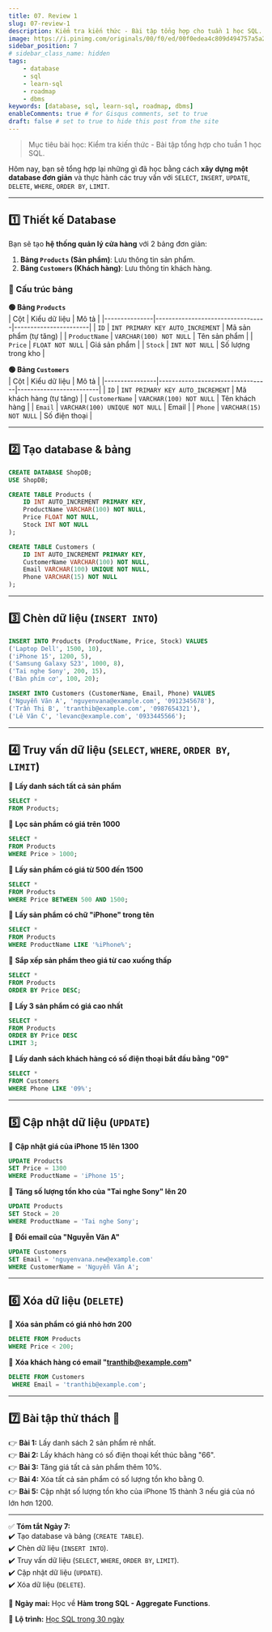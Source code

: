 ```yaml
---
title: 07. Review 1
slug: 07-review-1
description: Kiểm tra kiến thức - Bài tập tổng hợp cho tuần 1 học SQL.
image: https://i.pinimg.com/originals/00/f0/ed/00f0edea4c809d494757a5a251291cfe.jpg
sidebar_position: 7
# sidebar_class_name: hidden
tags:
    - database
    - sql
    - learn-sql
    - roadmap
    - dbms
keywords: [database, sql, learn-sql, roadmap, dbms]
enableComments: true # for Gisqus comments, set to true
draft: false # set to true to hide this post from the site
---
```


> Mục tiêu bài học: Kiểm tra kiến thức - Bài tập tổng hợp cho tuần 1 học SQL.

Hôm nay, bạn sẽ tổng hợp lại những gì đã học bằng cách **xây dựng một database đơn giản** và thực hành các truy vấn với `SELECT`, `INSERT`, `UPDATE`, `DELETE`, `WHERE`, `ORDER BY`, `LIMIT`.  

---

## **1️⃣ Thiết kế Database**  

Bạn sẽ tạo **hệ thống quản lý cửa hàng** với 2 bảng đơn giản:  

1. **Bảng `Products` (Sản phẩm)**: Lưu thông tin sản phẩm.  
2. **Bảng `Customers` (Khách hàng)**: Lưu thông tin khách hàng.  

### **📌 Cấu trúc bảng**  

**🟢 Bảng `Products`**  
| Cột           | Kiểu dữ liệu                     | Mô tả                 |
|---------------|----------------------------------|-----------------------|
| `ID`          | `INT PRIMARY KEY AUTO_INCREMENT` | Mã sản phẩm (tự tăng) |
| `ProductName` | `VARCHAR(100) NOT NULL`          | Tên sản phẩm          |
| `Price`       | `FLOAT NOT NULL`                 | Giá sản phẩm          |
| `Stock`       | `INT NOT NULL`                   | Số lượng trong kho    |

**🟢 Bảng `Customers`**  
| Cột            | Kiểu dữ liệu                     | Mô tả                   |
|----------------|----------------------------------|-------------------------|
| `ID`           | `INT PRIMARY KEY AUTO_INCREMENT` | Mã khách hàng (tự tăng) |
| `CustomerName` | `VARCHAR(100) NOT NULL`          | Tên khách hàng          |
| `Email`        | `VARCHAR(100) UNIQUE NOT NULL`   | Email                   |
| `Phone`        | `VARCHAR(15) NOT NULL`           | Số điện thoại           |

---

## **2️⃣ Tạo database & bảng**  

```sql
CREATE DATABASE ShopDB;
USE ShopDB;

CREATE TABLE Products (
    ID INT AUTO_INCREMENT PRIMARY KEY,
    ProductName VARCHAR(100) NOT NULL,
    Price FLOAT NOT NULL,
    Stock INT NOT NULL
);

CREATE TABLE Customers (
    ID INT AUTO_INCREMENT PRIMARY KEY,
    CustomerName VARCHAR(100) NOT NULL,
    Email VARCHAR(100) UNIQUE NOT NULL,
    Phone VARCHAR(15) NOT NULL
);
```

---

## **3️⃣ Chèn dữ liệu (`INSERT INTO`)**  

```sql
INSERT INTO Products (ProductName, Price, Stock) VALUES
('Laptop Dell', 1500, 10),
('iPhone 15', 1200, 5),
('Samsung Galaxy S23', 1000, 8),
('Tai nghe Sony', 200, 15),
('Bàn phím cơ', 100, 20);

INSERT INTO Customers (CustomerName, Email, Phone) VALUES
('Nguyễn Văn A', 'nguyenvana@example.com', '0912345678'),
('Trần Thị B', 'tranthib@example.com', '0987654321'),
('Lê Văn C', 'levanc@example.com', '0933445566');
```

---

## **4️⃣ Truy vấn dữ liệu (`SELECT`, `WHERE`, `ORDER BY`, `LIMIT`)**  

📌 **Lấy danh sách tất cả sản phẩm**  
```sql
SELECT * 
FROM Products;
```

📌 **Lọc sản phẩm có giá trên 1000**  
```sql
SELECT * 
FROM Products 
WHERE Price > 1000;
```

📌 **Lấy sản phẩm có giá từ 500 đến 1500**  
```sql
SELECT * 
FROM Products 
WHERE Price BETWEEN 500 AND 1500;
```

📌 **Lấy sản phẩm có chữ "iPhone" trong tên**  
```sql
SELECT * 
FROM Products 
WHERE ProductName LIKE '%iPhone%';
```

📌 **Sắp xếp sản phẩm theo giá từ cao xuống thấp**  
```sql
SELECT * 
FROM Products 
ORDER BY Price DESC;
```

📌 **Lấy 3 sản phẩm có giá cao nhất**  
```sql
SELECT * 
FROM Products 
ORDER BY Price DESC 
LIMIT 3;
```

📌 **Lấy danh sách khách hàng có số điện thoại bắt đầu bằng "09"**  
```sql
SELECT * 
FROM Customers 
WHERE Phone LIKE '09%';
```

---

## **5️⃣ Cập nhật dữ liệu (`UPDATE`)**  

📌 **Cập nhật giá của iPhone 15 lên 1300**  
```sql
UPDATE Products 
SET Price = 1300 
WHERE ProductName = 'iPhone 15';
```

📌 **Tăng số lượng tồn kho của "Tai nghe Sony" lên 20**  
```sql
UPDATE Products 
SET Stock = 20 
WHERE ProductName = 'Tai nghe Sony';
```

📌 **Đổi email của "Nguyễn Văn A"**  
```sql
UPDATE Customers 
SET Email = 'nguyenvana.new@example.com' 
WHERE CustomerName = 'Nguyễn Văn A';
```

---

## **6️⃣ Xóa dữ liệu (`DELETE`)**  

📌 **Xóa sản phẩm có giá nhỏ hơn 200**  
```sql
DELETE FROM Products 
WHERE Price < 200;
```

📌 **Xóa khách hàng có email "tranthib@example.com"**  
```sql
DELETE FROM Customers
 WHERE Email = 'tranthib@example.com';
```

---

## **7️⃣ Bài tập thử thách 🚀**
👉 **Bài 1:** Lấy danh sách 2 sản phẩm rẻ nhất.  
👉 **Bài 2:** Lấy khách hàng có số điện thoại kết thúc bằng "66".  
👉 **Bài 3:** Tăng giá tất cả sản phẩm thêm 10%.  
👉 **Bài 4:** Xóa tất cả sản phẩm có số lượng tồn kho bằng 0.  
👉 **Bài 5:** Cập nhật số lượng tồn kho của iPhone 15 thành 3 nếu giá của nó lớn hơn 1200.  

---

✅ **Tóm tắt Ngày 7:**  
✔️ Tạo database và bảng (`CREATE TABLE`).  
✔️ Chèn dữ liệu (`INSERT INTO`).  
✔️ Truy vấn dữ liệu (`SELECT`, `WHERE`, `ORDER BY`, `LIMIT`).  
✔️ Cập nhật dữ liệu (`UPDATE`).  
✔️ Xóa dữ liệu (`DELETE`).  

🚀 **Ngày mai:** Học về **Hàm trong SQL - Aggregate Functions**.

📌 **Lộ trình:** [Học SQL trong 30 ngày](00.%2030-Day%20SQL%20Learning%20Roadmap.md)